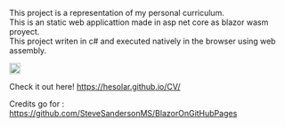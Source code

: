 This project is a representation of my personal curriculum.
<br>
This is an static web applicattion made in asp net core as blazor wasm proyect. <br>
This project writen in c# and executed natively in the browser using web assembly.

<img align="center" style="width: fit-content"  src="https://user-images.githubusercontent.com/43806203/218275275-050dced1-3b17-4a31-9d8c-829de59b5443.png" />


Check it out here!
https://hesolar.github.io/CV/

Credits go for : 
https://github.com/SteveSandersonMS/BlazorOnGitHubPages 
